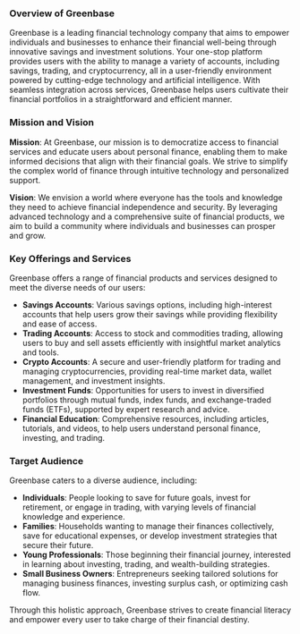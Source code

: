<!-- Page Path: /about_greenbase.md -->

### Overview of Greenbase

Greenbase is a leading financial technology company that aims to empower individuals and businesses to enhance their financial well-being through innovative savings and investment solutions. Your one-stop platform provides users with the ability to manage a variety of accounts, including savings, trading, and cryptocurrency, all in a user-friendly environment powered by cutting-edge technology and artificial intelligence. With seamless integration across services, Greenbase helps users cultivate their financial portfolios in a straightforward and efficient manner.

### Mission and Vision

**Mission**: At Greenbase, our mission is to democratize access to financial services and educate users about personal finance, enabling them to make informed decisions that align with their financial goals. We strive to simplify the complex world of finance through intuitive technology and personalized support.

**Vision**: We envision a world where everyone has the tools and knowledge they need to achieve financial independence and security. By leveraging advanced technology and a comprehensive suite of financial products, we aim to build a community where individuals and businesses can prosper and grow.

### Key Offerings and Services

Greenbase offers a range of financial products and services designed to meet the diverse needs of our users:

- **Savings Accounts**: Various savings options, including high-interest accounts that help users grow their savings while providing flexibility and ease of access.
- **Trading Accounts**: Access to stock and commodities trading, allowing users to buy and sell assets efficiently with insightful market analytics and tools.
- **Crypto Accounts**: A secure and user-friendly platform for trading and managing cryptocurrencies, providing real-time market data, wallet management, and investment insights.
- **Investment Funds**: Opportunities for users to invest in diversified portfolios through mutual funds, index funds, and exchange-traded funds (ETFs), supported by expert research and advice.
- **Financial Education**: Comprehensive resources, including articles, tutorials, and videos, to help users understand personal finance, investing, and trading.

### Target Audience

Greenbase caters to a diverse audience, including:

- **Individuals**: People looking to save for future goals, invest for retirement, or engage in trading, with varying levels of financial knowledge and experience.
- **Families**: Households wanting to manage their finances collectively, save for educational expenses, or develop investment strategies that secure their future.
- **Young Professionals**: Those beginning their financial journey, interested in learning about investing, trading, and wealth-building strategies.
- **Small Business Owners**: Entrepreneurs seeking tailored solutions for managing business finances, investing surplus cash, or optimizing cash flow.

Through this holistic approach, Greenbase strives to create financial literacy and empower every user to take charge of their financial destiny.
